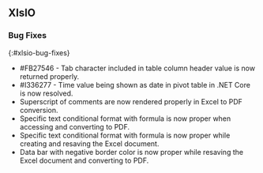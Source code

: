 ## XlsIO

### Bug Fixes
{:#xlsio-bug-fixes}

* \#FB27546 - Tab character included in table column header value is now returned properly.
* \#I336277 - Time value being shown as date in pivot table in .NET Core is now resolved.
* Superscript of comments are now rendered properly in Excel to PDF conversion.
* Specific text conditional format with formula is now proper when accessing and converting to PDF.
* Specific text conditional format with formula is now proper while creating and resaving the Excel document.
* Data bar with negative border color is now proper while resaving the Excel document and converting to PDF.
